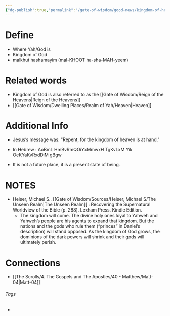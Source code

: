 ```yaml
---
{"dg-publish":true,"permalink":"/gate-of-wisdom/good-news/kingdom-of-heaven/","tags":["#GateWisdom","#KingdomofHeaven","GoodNews","K","H"]}
---
```


# Define
- Where Yah/God is
- Kingdom of God
- malkhut hashamayim (mal-KHOOT ha-sha-MAH-yeem)
# Related words
- Kingdom of God is also referred to as the [[Gate of Wisdom/Reign of the Heavens\|Reign of the Heavens]]
- [[Gate of Wisdom/Dwelling Places/Realm of Yah/Heaven\|Heaven]]

# Additional Info
- Jesus’s message was: "Repent, for the kingdom of heaven is at hand." 

- In Hebrew : AoBmL HmBvRmQOiYxMmwxH TgKvLxM Yik OeKYaKvRxdDiM gBgw

- It is not a future place, it is a present state of being.

# NOTES
- Heiser, Michael S.. [[Gate of Wisdom/Sources/Heiser, Michael S/The Unseen Realm\|The Unseen Realm]] : Recovering the Supernatural Worldview of the Bible (p. 288). Lexham Press. Kindle Edition. 
	- The kingdom will come. The divine holy ones loyal to Yahweh and Yahweh’s people are his agents to expand that kingdom. But the nations and the gods who rule them (“princes” in Daniel’s description) will stand opposed. As the kingdom of God grows, the dominions of the dark powers will shrink and their gods will ultimately perish.


# Connections
- [[The Scrolls/4. The Gospels and The Apostles/40 - Matthew/Matt-04\|Matt-04]]

###### Tags
-